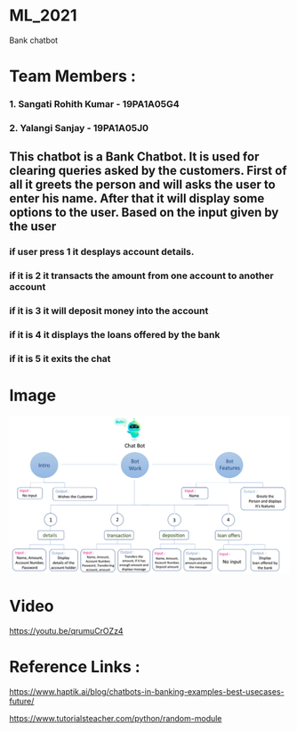 # ML_2021
Bank chatbot
# Team Members :
### 1. Sangati Rohith Kumar - 19PA1A05G4
### 2. Yalangi Sanjay - 19PA1A05J0

## This chatbot is a Bank Chatbot. It is used for clearing queries asked by the customers. First of all it greets the person and will asks the user to enter his name. After that it will display some options to the user. Based on the input given by the user
### if user press 1 it desplays account details.
### if it is 2 it transacts the amount from one account to another account
### if it is 3 it will deposit money into the account
### if it is 4 it displays the loans offered by the bank
### if it is 5 it exits the chat

# Image
![alt text](https://raw.githubusercontent.com/Sanjay-009/ML_2021/main/Chat%20Bot-1.jpg)

# Video
https://youtu.be/qrumuCrOZz4

# Reference Links :
https://www.haptik.ai/blog/chatbots-in-banking-examples-best-usecases-future/

https://www.tutorialsteacher.com/python/random-module
